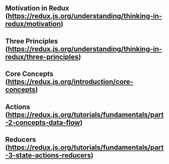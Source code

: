## Motivation in Redux (https://redux.js.org/understanding/thinking-in-redux/motivation)

## Three Principles (https://redux.js.org/understanding/thinking-in-redux/three-principles)

## Core Concepts (https://redux.js.org/introduction/core-concepts)

## Actions (https://redux.js.org/tutorials/fundamentals/part-2-concepts-data-flow) 

## Reducers (https://redux.js.org/tutorials/fundamentals/part-3-state-actions-reducers)



